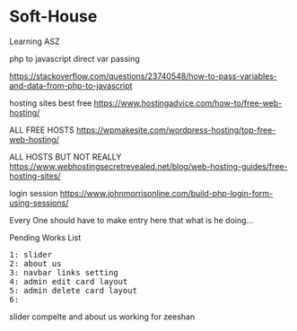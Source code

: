 # Soft-House
Learning ASZ

php to javascript direct var passing

https://stackoverflow.com/questions/23740548/how-to-pass-variables-and-data-from-php-to-javascript


hosting sites best free
https://www.hostingadvice.com/how-to/free-web-hosting/

ALL FREE HOSTS
https://wpmakesite.com/wordpress-hosting/top-free-web-hosting/

ALL HOSTS BUT NOT REALLY
https://www.webhostingsecretrevealed.net/blog/web-hosting-guides/free-hosting-sites/


login session 
https://www.johnmorrisonline.com/build-php-login-form-using-sessions/

Every One should have to make entry here that what is he doing...

Pending Works List

<pre>1: slider
2: about us
3: navbar links setting
4: admin edit card layout
5: admin delete card layout
6: 
</pre>

slider compelte and about us working for zeeshan
